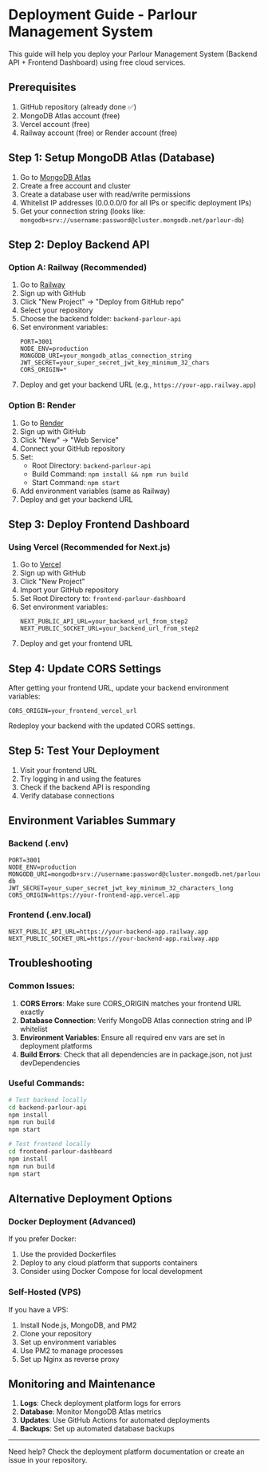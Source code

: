 # Deployment Guide - Parlour Management System

This guide will help you deploy your Parlour Management System (Backend API + Frontend Dashboard) using free cloud services.

## Prerequisites

1. GitHub repository (already done ✅)
2. MongoDB Atlas account (free)
3. Vercel account (free)
4. Railway account (free) or Render account (free)

## Step 1: Setup MongoDB Atlas (Database)

1. Go to [MongoDB Atlas](https://www.mongodb.com/atlas)
2. Create a free account and cluster
3. Create a database user with read/write permissions
4. Whitelist IP addresses (0.0.0.0/0 for all IPs or specific deployment IPs)
5. Get your connection string (looks like: `mongodb+srv://username:password@cluster.mongodb.net/parlour-db`)

## Step 2: Deploy Backend API

### Option A: Railway (Recommended)

1. Go to [Railway](https://railway.app)
2. Sign up with GitHub
3. Click "New Project" → "Deploy from GitHub repo"
4. Select your repository
5. Choose the backend folder: `backend-parlour-api`
6. Set environment variables:
   ```
   PORT=3001
   NODE_ENV=production
   MONGODB_URI=your_mongodb_atlas_connection_string
   JWT_SECRET=your_super_secret_jwt_key_minimum_32_chars
   CORS_ORIGIN=*
   ```
7. Deploy and get your backend URL (e.g., `https://your-app.railway.app`)

### Option B: Render

1. Go to [Render](https://render.com)
2. Sign up with GitHub
3. Click "New" → "Web Service"
4. Connect your GitHub repository
5. Set:
   - Root Directory: `backend-parlour-api`
   - Build Command: `npm install && npm run build`
   - Start Command: `npm start`
6. Add environment variables (same as Railway)
7. Deploy and get your backend URL

## Step 3: Deploy Frontend Dashboard

### Using Vercel (Recommended for Next.js)

1. Go to [Vercel](https://vercel.com)
2. Sign up with GitHub
3. Click "New Project"
4. Import your GitHub repository
5. Set Root Directory to: `frontend-parlour-dashboard`
6. Set environment variables:
   ```
   NEXT_PUBLIC_API_URL=your_backend_url_from_step2
   NEXT_PUBLIC_SOCKET_URL=your_backend_url_from_step2
   ```
7. Deploy and get your frontend URL

## Step 4: Update CORS Settings

After getting your frontend URL, update your backend environment variables:

```
CORS_ORIGIN=your_frontend_vercel_url
```

Redeploy your backend with the updated CORS settings.

## Step 5: Test Your Deployment

1. Visit your frontend URL
2. Try logging in and using the features
3. Check if the backend API is responding
4. Verify database connections

## Environment Variables Summary

### Backend (.env)
```
PORT=3001
NODE_ENV=production
MONGODB_URI=mongodb+srv://username:password@cluster.mongodb.net/parlour-db
JWT_SECRET=your_super_secret_jwt_key_minimum_32_characters_long
CORS_ORIGIN=https://your-frontend-app.vercel.app
```

### Frontend (.env.local)
```
NEXT_PUBLIC_API_URL=https://your-backend-app.railway.app
NEXT_PUBLIC_SOCKET_URL=https://your-backend-app.railway.app
```

## Troubleshooting

### Common Issues:

1. **CORS Errors**: Make sure CORS_ORIGIN matches your frontend URL exactly
2. **Database Connection**: Verify MongoDB Atlas connection string and IP whitelist
3. **Environment Variables**: Ensure all required env vars are set in deployment platforms
4. **Build Errors**: Check that all dependencies are in package.json, not just devDependencies

### Useful Commands:

```bash
# Test backend locally
cd backend-parlour-api
npm install
npm run build
npm start

# Test frontend locally
cd frontend-parlour-dashboard
npm install
npm run build
npm start
```

## Alternative Deployment Options

### Docker Deployment (Advanced)

If you prefer Docker:

1. Use the provided Dockerfiles
2. Deploy to any cloud platform that supports containers
3. Consider using Docker Compose for local development

### Self-Hosted (VPS)

If you have a VPS:

1. Install Node.js, MongoDB, and PM2
2. Clone your repository
3. Set up environment variables
4. Use PM2 to manage processes
5. Set up Nginx as reverse proxy

## Monitoring and Maintenance

1. **Logs**: Check deployment platform logs for errors
2. **Database**: Monitor MongoDB Atlas metrics
3. **Updates**: Use GitHub Actions for automated deployments
4. **Backups**: Set up automated database backups

---

Need help? Check the deployment platform documentation or create an issue in your repository.

